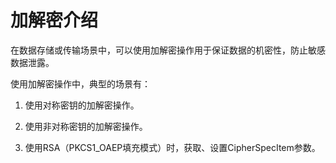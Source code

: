 # 加解密介绍


在数据存储或传输场景中，可以使用加解密操作用于保证数据的机密性，防止敏感数据泄露。


使用加解密操作中，典型的场景有：


1. 使用对称密钥的加解密操作。

2. 使用非对称密钥的加解密操作。

3. 使用RSA（PKCS1_OAEP填充模式）时，获取、设置CipherSpecItem参数。
